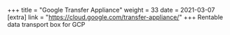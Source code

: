 +++
title = "Google Transfer Appliance"
weight = 33
date = 2021-03-07
[extra]
link = "https://cloud.google.com/transfer-appliance/"
+++
Rentable data transport box for GCP

